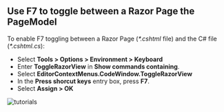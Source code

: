 ## Use F7 to toggle between a Razor Page the PageModel

To enable F7 toggling between a Razor Page (*\*.cshtml* file) and the C# file (*\*.cshtml.cs*):

* Select **Tools > Options > Environment > Keyboard**
* Enter **ToggleRazorView** in **Show commands containing**.
* Select **EditorContextMenus.CodeWindow.ToggleRazorView**
* In the **Press shorcut keys** entry box, press **F7**.
* Select **Assign > OK**

![tutorials ](~/tutorials/razor-pages/razor-pages-start/_static/F7.png)
<!-- 
![preceding instructions](~/includes/RP/_static/F7.png)

![_static/F7.pngs](_static/F7.png)
-->